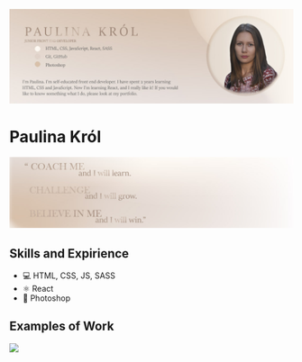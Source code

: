 ![I am GitHub Readme Generator's creator](https://github.com/paukrol/paukrol/blob/main/banner_git.jpg)


# Paulina Król
<img src="https://github.com/paukrol/paukrol/blob/main/banner-git-about.jpg">

## Skills and Expirience 
* 💻 HTML, CSS, JS, SASS
* ⚛ React
* 📱 Photoshop

## Examples of Work
<a href="https://planner-pauprenses.netlify.app"><img src="https://github.com/paukrol/paukrol/blob/main/planner-app-gif-high.gif" width="640"></a>
